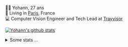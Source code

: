 <p>
  👨🏻 <bold>Yohann</bold>, 27 ans<br/>
  💼 Living in <a href="https://www.google.com/maps?q=paris">Paris</a>, France<br/>
  💻 Computer Vision Engineer and Tech Lead at <a href="https://trayvisor.com/">Trayvisor</a><br/>
</p>

<a href="https://github.com/anuraghazra/github-readme-stats"><img align="center" src="https://github-readme-stats-go94hl40s-yohann84l.vercel.app//api?username=yohann84L&show_icons=true&include_all_commits=true" alt="Yohann's github stats" /> </a>


<details>
  <summary>Some stats ...</summary><br/>
  

<!--START_SECTION:waka-->
![Code Time](http://img.shields.io/badge/Code%20Time-1%2C124%20hrs%2059%20mins-blue)

![Profile Views](http://img.shields.io/badge/Profile%20Views-0-blue)

**🐱 My GitHub Data** 

> 📦 440.7 kB Used in GitHub's Storage 
 > 
> 🏆 402 Contributions in the Year 2024
 > 
> 🚫 Not Opted to Hire
 > 
> 📜 25 Public Repositories 
 > 
> 🔑 21 Private Repositories 
 > 
**I'm an Early 🐤** 

```text
🌞 Morning                16632 commits       ████████░░░░░░░░░░░░░░░░░   30.55 % 
🌆 Daytime                31102 commits       ██████████████░░░░░░░░░░░   57.13 % 
🌃 Evening                6567 commits        ███░░░░░░░░░░░░░░░░░░░░░░   12.06 % 
🌙 Night                  142 commits         ░░░░░░░░░░░░░░░░░░░░░░░░░   00.26 % 
```
📅 **I'm Most Productive on Wednesday** 

```text
Monday                   10245 commits       █████░░░░░░░░░░░░░░░░░░░░   18.82 % 
Tuesday                  10142 commits       █████░░░░░░░░░░░░░░░░░░░░   18.63 % 
Wednesday                11953 commits       █████░░░░░░░░░░░░░░░░░░░░   21.96 % 
Thursday                 11008 commits       █████░░░░░░░░░░░░░░░░░░░░   20.22 % 
Friday                   10206 commits       █████░░░░░░░░░░░░░░░░░░░░   18.75 % 
Saturday                 352 commits         ░░░░░░░░░░░░░░░░░░░░░░░░░   00.65 % 
Sunday                   537 commits         ░░░░░░░░░░░░░░░░░░░░░░░░░   00.99 % 
```


📊 **This Week I Spent My Time On** 

```text
🕑︎ Time Zone: Europe/Paris

💬 Programming Languages: 
Python                   12 mins             ███████████████░░░░░░░░░░   61.73 % 
TypeScript               7 mins              █████████░░░░░░░░░░░░░░░░   35.72 % 
CSV                      0 secs              ░░░░░░░░░░░░░░░░░░░░░░░░░   01.85 % 
JSON                     0 secs              ░░░░░░░░░░░░░░░░░░░░░░░░░   00.54 % 
CSS                      0 secs              ░░░░░░░░░░░░░░░░░░░░░░░░░   00.17 % 

🔥 Editors: 
VS Code                  20 mins             █████████████████████████   100.00 % 

💻 Operating System: 
Mac                      20 mins             █████████████████████████   100.00 % 
```

**I Mostly Code in Python** 

```text
Python                   25 repos            ██████████████░░░░░░░░░░░   54.35 % 
Jupyter Notebook         5 repos             ███░░░░░░░░░░░░░░░░░░░░░░   10.87 % 
JavaScript               3 repos             ██░░░░░░░░░░░░░░░░░░░░░░░   06.52 % 
HTML                     2 repos             █░░░░░░░░░░░░░░░░░░░░░░░░   04.35 % 
Shell                    1 repo              █░░░░░░░░░░░░░░░░░░░░░░░░   02.17 % 
```




 Last Updated on 25/03/2024 00:29:44 UTC
<!--END_SECTION:waka-->
